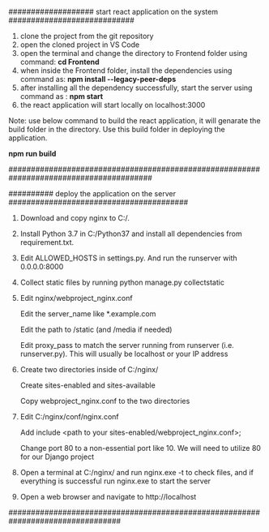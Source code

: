 ################### start react application on the system ############################

1. clone the project from the git repository
2. open the cloned project in VS Code
3. open the terminal and change the directory to Frontend folder using command: **cd Frontend**
4. when inside the Frontend folder, install the dependencies using command as: **npm install --legacy-peer-deps**
5. after installing all the dependency successfully, start the server using command as : **npm start**
6. the react application will start locally on localhost:3000

Note: use below command to build the react application, it will genarate the build folder in the directory. 
      Use this build folder in deploying the application.
      
  **npm run build**

########################################################################################


########## deploy the application on the server ########################################


1. Download and copy nginx to C:/.

2. Install Python 3.7 in C:/Python37 and install all dependencies from requirement.txt.

3. Edit ALLOWED_HOSTS in settings.py. And run the runserver with 0.0.0.0:8000

4. Collect static files by running python manage.py collectstatic

5. Edit nginx/webproject_nginx.conf

    Edit the server_name like *.example.com
    
    Edit the path to /static (and /media if needed)
    
    Edit proxy_pass to match the server running from runserver (i.e. runserver.py). This will usually be localhost or your IP address

6. Create two directories inside of C:/nginx/

    Create sites-enabled and sites-available
    
    Copy webproject_nginx.conf to the two directories

7. Edit C:/nginx/conf/nginx.conf

    Add include <path to your sites-enabled/webproject_nginx.conf>;
    
    Change port 80 to a non-essential port like 10. We will need to utilize 80 for our Django project

8. Open a terminal at C:/nginx/ and run nginx.exe -t to check files, and if everything is successful run nginx.exe to start the server

9. Open a web browser and navigate to http://localhost

#################################################################################
